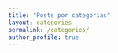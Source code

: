 ```yaml
---
title: "Posts por categorias"
layout: categories
permalink: /categories/
author_profile: true
---
```

